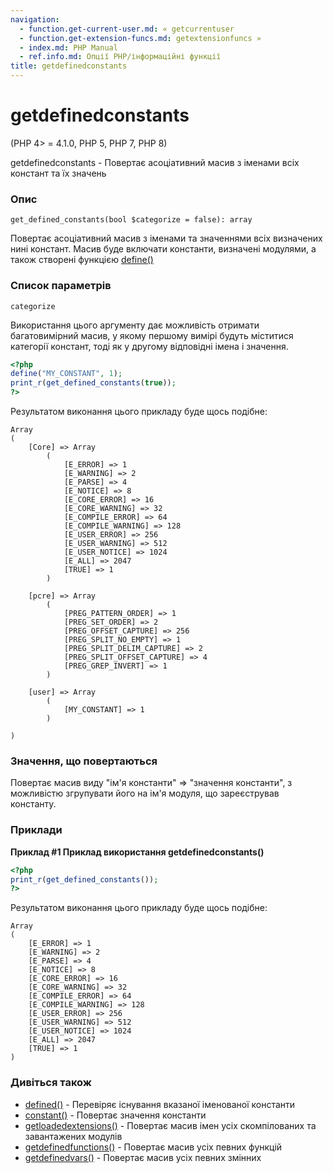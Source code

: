 ```yaml
---
navigation:
  - function.get-current-user.md: « getcurrentuser
  - function.get-extension-funcs.md: getextensionfuncs »
  - index.md: PHP Manual
  - ref.info.md: Опції PHP/інформаційні функції
title: getdefinedconstants
---
```

# getdefinedconstants

(PHP 4> = 4.1.0, PHP 5, PHP 7, PHP 8)

getdefinedconstants - Повертає асоціативний масив з іменами всіх констант та їх значень

### Опис

```methodsynopsis
get_defined_constants(bool $categorize = false): array
```

Повертає асоціативний масив з іменами та значеннями всіх визначених нині констант. Масив буде включати константи, визначені модулями, а також створені функцією [define()](function.define.md)

### Список параметрів

`categorize`

Використання цього аргументу дає можливість отримати багатовимірний масив, у якому першому вимірі будуть міститися категорії констант, тоді як у другому відповідні імена і значення.

```php
<?php
define("MY_CONSTANT", 1);
print_r(get_defined_constants(true));
?>
```

Результатом виконання цього прикладу буде щось подібне:

```
Array
(
    [Core] => Array
        (
            [E_ERROR] => 1
            [E_WARNING] => 2
            [E_PARSE] => 4
            [E_NOTICE] => 8
            [E_CORE_ERROR] => 16
            [E_CORE_WARNING] => 32
            [E_COMPILE_ERROR] => 64
            [E_COMPILE_WARNING] => 128
            [E_USER_ERROR] => 256
            [E_USER_WARNING] => 512
            [E_USER_NOTICE] => 1024
            [E_ALL] => 2047
            [TRUE] => 1
        )

    [pcre] => Array
        (
            [PREG_PATTERN_ORDER] => 1
            [PREG_SET_ORDER] => 2
            [PREG_OFFSET_CAPTURE] => 256
            [PREG_SPLIT_NO_EMPTY] => 1
            [PREG_SPLIT_DELIM_CAPTURE] => 2
            [PREG_SPLIT_OFFSET_CAPTURE] => 4
            [PREG_GREP_INVERT] => 1
        )

    [user] => Array
        (
            [MY_CONSTANT] => 1
        )

)
```

### Значення, що повертаються

Повертає масив виду "ім'я константи" => "значення константи", з можливістю згрупувати його на ім'я модуля, що зареєстрував константу.

### Приклади

**Приклад #1 Приклад використання **getdefinedconstants()****

```php
<?php
print_r(get_defined_constants());
?>
```

Результатом виконання цього прикладу буде щось подібне:

```
Array
(
    [E_ERROR] => 1
    [E_WARNING] => 2
    [E_PARSE] => 4
    [E_NOTICE] => 8
    [E_CORE_ERROR] => 16
    [E_CORE_WARNING] => 32
    [E_COMPILE_ERROR] => 64
    [E_COMPILE_WARNING] => 128
    [E_USER_ERROR] => 256
    [E_USER_WARNING] => 512
    [E_USER_NOTICE] => 1024
    [E_ALL] => 2047
    [TRUE] => 1
)
```

### Дивіться також

-   [defined()](function.defined.md) - Перевіряє існування вказаної іменованої константи
-   [constant()](function.constant.md) - Повертає значення константи
-   [getloadedextensions()](function.get-loaded-extensions.md) - Повертає масив імен усіх скомпілованих та завантажених модулів
-   [getdefinedfunctions()](function.get-defined-functions.md) - Повертає масив усіх певних функцій
-   [getdefinedvars()](function.get-defined-vars.md) - Повертає масив усіх певних змінних
